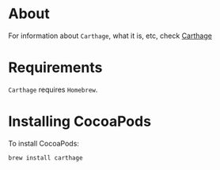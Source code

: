 # About

For information about `Carthage`, what it is, etc, check [Carthage](https://github.com/Carthage/Carthage)

# Requirements

`Carthage` requires `Homebrew`.

# Installing CocoaPods

To install CocoaPods:
```bash
brew install carthage
```